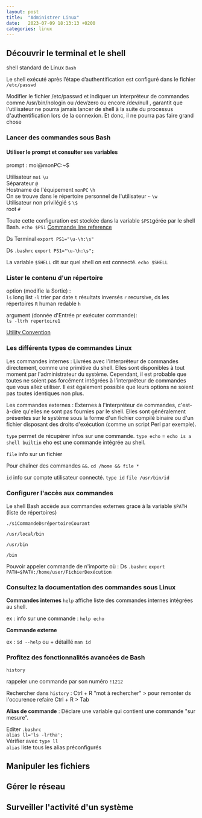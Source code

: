 ```yaml
---
layout: post
title:  "Administrer Linux"
date:   2023-07-09 18:13:13 +0200
categories: linux
---
```


## Découvrir le terminal et le shell

shell standard de Linux `Bash`

Le shell exécuté après l’étape d’authentification est configuré dans le fichier `/etc/passwd`

Modifier le fichier /etc/passwd et indiquer un interpréteur de commandes comme /usr/bin/nologin ou /dev/zero ou encore /dev/null  , garantit que l'utilisateur ne pourra jamais lancer de shell à la suite du processus d'authentification lors de la connexion. Et donc, il ne pourra pas faire grand chose

### Lancer des commandes sous Bash

#### Utiliser le prompt et consulter ses variables

prompt : moi@monPC:~$

Utilisateur `moi` `\u`  
Séparateur `@`  
Hostname de l'équipement `monPC` `\h`  
On se trouve dans le répertoire personnel de l'utilisateur `~` `\w`  
Utilisateur non privilégié `$` `\$`  
root `#`

Toute cette configuration est stockée dans la variable `$PS1`gérée par le shell Bash. `echo $PS1` [Commande line reference](https://ss64.com/bash/syntax-prompt.html)

Ds Terminal `export PS1="\u-\h:\s"`

Ds `.bashrc` `export PS1="\u-\h:\s";`

La variable `$SHELL` dit sur quel shell on est connecté. `echo $SHELL`

### Lister le contenu d'un répertoire

option (modifie la Sortie) :  
`ls` long list `-l` trier par date `t` résultats inversés `r` recursive, ds les répertoires `R` human redable `h`

argument (donnée d'Entrée pr exécuter commande):  
`ls -ltrh repertoire1`

[Utility Convention](https://pubs.opengroup.org/onlinepubs/9699919799/basedefs/V1_chap12.html)

### Les différents types de commandes Linux


Les commandes internes : Livrées avec l'interpréteur de commandes directement, comme une primitive du shell. Elles sont disponibles à tout moment par l'administrateur du système. Cependant, il est probable que toutes ne soient pas forcément intégrées à l’interpréteur de commandes que vous allez utiliser. Il est également possible que leurs options ne soient pas toutes identiques non plus.

 Les commandes externes : Externes à l'interpréteur de commandes, c'est-à-dire qu'elles ne sont pas fournies par le shell. Elles sont généralement présentes sur le système sous la forme d'un fichier compilé binaire ou d'un fichier disposant des droits d'exécution (comme un script Perl par exemple).

`type` permet de récupérer infos sur une commande. `type echo` = `echo is a shell builtin` eho est une commande intégrée au shell.

`file` info sur un fichier

Pour chaîner des commandes `&&`. `cd /home && file *`

`id` info sur compte utilisateur connecté. `type id` `file /usr/bin/id`

### Configurer l'accès aux commandes

Le shell Bash accède aux commandes externes grace à la variable `$PATH` (liste de répertoires)

`./siCommandeDsrépertoireCourant`


`/usr/local/bin`

`/usr/bin`

`/bin`

Pouvoir appeler commande de n'importe où : Ds `.bashrc` `export PATH=$PATH:/home/user/FichierDexécution`

### Consultez la documentation des commandes sous Linux 

**Commandes internes** `help` affiche liste des commandes internes intégrées au shell.

ex : info sur une commande : `help echo`

**Commande externe** 

ex : `id --help` ou + détaillé `man id`

### Profitez des fonctionnalités avancées de Bash 

`history`

rappeler une commande par son numéro `!1212`

Rechercher dans `history` : Ctrl + R "mot à rechercher" > pour remonter ds l'occurence refaire Ctrl + R > Tab

**Alias de commande** : Déclare une variable qui contient une commande "sur mesure".

Editer `.bashrc`  
`alias ll='ls -lrtha';`  
Vérifier avec `type ll`  
`alias` liste tous les alias préconfigurés




## Manipuler les fichiers

## Gérer le réseau

## Surveiller l'activité d'un système

